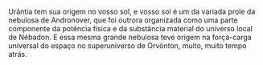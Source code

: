 ﻿Urântia tem sua origem no vosso sol, e vosso sol é um da variada prole da nebulosa de Andronover, que foi outrora organizada como uma parte componente da potência física e da substância material do universo local de Nébadon. E essa mesma grande nebulosa teve origem na força-carga universal do espaço no superuniverso de Orvônton, muito, muito tempo atrás.